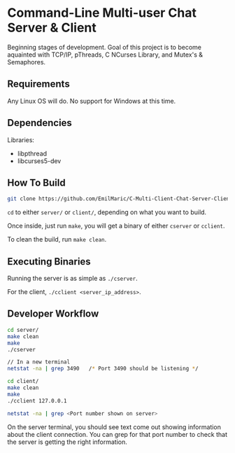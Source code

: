# Command-Line Multi-user Chat Server & Client
Beginning stages of development. Goal of this project is to become aquainted with TCP/IP, pThreads, C NCurses Library, and Mutex's & Semaphores.

## Requirements
Any Linux OS will do. No support for Windows at this time.

## Dependencies
Libraries: 
* libpthread
* libcurses5-dev

## How To Build
```bash
git clone https://github.com/EmilMaric/C-Multi-Client-Chat-Server-Client.git
```
`cd` to either `server/` or `client/`, depending on what you want to build. 

Once inside, just run `make`, you will get a binary of either `cserver` or `cclient`.

To clean the build, run `make clean`.

## Executing Binaries
Running the server is as simple as `./cserver`.

For the client, `./cclient <server_ip_address>`. 

## Developer Workflow
```bash
cd server/
make clean
make
./cserver

// In a new terminal
netstat -na | grep 3490   /* Port 3490 should be listening */

cd client/
make clean
make
./cclient 127.0.0.1

netstat -na | grep <Port number shown on server>
```
On the server terminal, you should see text come out showing information about the client connection. You can grep for that port number to check that the server is getting the right information. 


